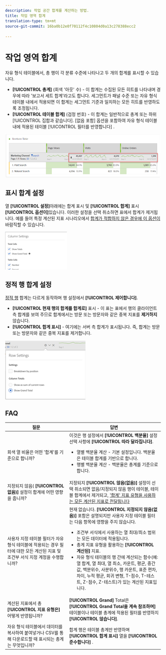 ```yaml
---
description: 작업 공간 합계를 계산하는 방법.
title: 작업 영역 합계
translation-type: tm+mt
source-git-commit: 16ba0b12e0f70112f4c10804d0a13c278388ecc2

---
```



# 작업 영역 합계

자유 형식 테이블에서, 총 행이 각 분류 수준에 나타나고 두 개의 합계를 표시할 수 있습니다.

* **[!UICONTROL 총계]** (회색 '아웃' 수) - 이 합계는 수집된 모든 히트를 나타내며 경우에 따라 '보고서 세트 합계'라고도 합니다. 세그먼트가 패널 수준 또는 자유 형식 테이블 내에서 적용되면 이 합계는 세그먼트 기준과 일치하는 모든 히트를 반영하도록 조정됩니다.
* **[!UICONTROL 테이블 합계]** (검정 번호) - 이 합계는 일반적으로 총계 또는 하위 [!UICONTROL 집합과 같습니다]. [없음 포함] 옵션을 포함하여 자유 형식 테이블 내에 적용된 테이블 [!UICONTROL 필터를 반영합니다] .

![](assets/total-row.png)

## 표시 합계 설정

열 **[!UICONTROL 설정]**&#x200B;아래에는 합계 표시 및 **[!UICONTROL 합계]** 표시 **[!UICONTROL 옵션이]**&#x200B;있습니다. 이러한 설정을 선택 취소하면 표에서 합계가 제거됩니다. 예를 들어 특정 계산된 지표 시나리오에서 [합계가 적합하지 않은 경우에 이 옵션이](https://docs.adobe.com/content/help/en/analytics/components/calculated-metrics/calcmetrics-reference/cm-totals.html)바람직할 수 있습니다.

![](assets/column-settings-total.png)

## 정적 행 합계 설정

[정적 행](https://docs.adobe.com/content/help/en/analytics/analyze/analysis-workspace/build-workspace-project/column-row-settings/manual-vs-dynamic-rows.html) 합계는 다르게 동작하며 행 설정에서 **[!UICONTROL 제어합니다]**.

* **[!UICONTROL 현재 행의 합계를 합계로]** 표시 - 이 표는 표에서 행의 클라이언트측 합계를 보여 주므로 합계에서는 방문 또는 방문자와 같은 중복 지표를 **제거하지** 않습니다.
* **[!UICONTROL 합계 표시]** - 여기에는 서버 측 합계가 표시됩니다. 즉, 합계는 방문 또는 방문자와 같은 중복 지표를 제거합니다.

![](assets/static-rows.png)

## FAQ

| 질문 | 답변 |
|---|---|
| 회색 열 비율은 어떤 '합계'를 기준으로 합니까? | 이것은 행 설정에서 **[!UICONTROL 백분율]** 설정 선택 사항에 **[!UICONTROL 따라 달라집니다]**.<ul><li>열별 백분율 계산 - 기본 설정입니다. 백분율은 테이블 합계를 기반으로 합니다.</li><li>행별 백분율 계산 - 백분율은 총계를 기준으로 합니다.</li></ul> |
| 지정되지 않음( **[!UICONTROL 없음)]** 설정이 합계에 어떤 영향을 줍니까? | 지정되지 **[!UICONTROL 않음(없음)]** 설정이 선택 취소되면 없음/지정되지 않음 행이 테이블, 테이블 합계에서 제거되고, ['합계' 지표 유형을 사용하는 모든 계산된 지표로 전달됩니다](https://docs.adobe.com/content/help/en/analytics/components/calculated-metrics/calcmetric-workflow/m-metric-type-alloc.html) |
| 사용자 지정 테이블 필터가 자유 형식 테이블에 적용되는 경우 필터에 대한 모든 계산된 지표 및 조건부 서식 지정 계정을 수행합니까? | 현재 없습니다. **[!UICONTROL 지정되지 않음(없음)]** 포함은 설명되지만 사용자 지정 테이블 필터는 다음 항목에 영향을 주지 않습니다.<ul><li>조건부 서식에서 사용하는 열 최대/최소 범위는 모든 데이터에 적용됩니다.</li><li>총계 지표 유형을 활용하는 **[!UICONTROL 계산된]** 지표.</li><li>자유 형식 테이블의 행 간에 계산되는 함수(예: 열 합계, 열 최대, 열 최소, 카운트, 평균, 중간값, 백분위수, 사분위수, 행 카운트, 표준 편차, 차이, 누적 평균, 회귀 변형, T-점수, T-테스트, Z-점수, Z-테스트)가 있는 계산된 지표입니다.</li></ul> |
| 계산된 지표에서 총 **[!UICONTROL 지표 유형은]** 어떻게 반영됩니까? | **[!UICONTROL Grand]** Total은 **[!UICONTROL Grand Total을 계속 참조하며]**&#x200B;테이블이나 테이블 총계에 적용된 필터를 반영하지 **[!UICONTROL 않습니다]**. |
| 자유 형식 테이블에서 데이터를 복사하여 붙여넣거나 CSV를 통해 다운로드할 때 표시되는 총계는 무엇입니까? | 합계 행은 테이블 총계만 반영하며 **[!UICONTROL 합계 표시]** 열을 **[!UICONTROL 준수합니다]** . |

